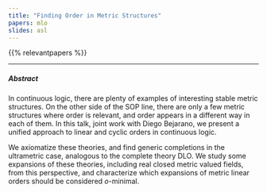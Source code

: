 ```yaml
---
title: "Finding Order in Metric Structures" 
papers: mlo
slides: asl
---
```



{{% relevantpapers %}}


---

##### Abstract

In continuous logic, there are plenty of examples of interesting stable metric structures.
On the other side of the SOP line, there are only a few metric structures where order is relevant, and order appears in a different way in each of them.
In this talk, joint work with Diego Bejarano, we present a unified approach to linear and cyclic orders in continuous logic.

We axiomatize these theories, and find generic completions in the ultrametric case, analogous to the complete theory DLO.
We study some expansions of these theories, including real closed metric valued fields, from this perspective,
and characterize which expansions of metric linear orders should be considered $o$-minimal.